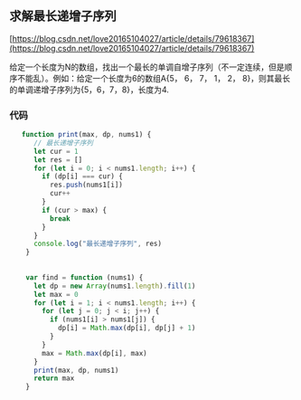 ## 求解最长递增子序列

[https://blog.csdn.net/love20165104027/article/details/79618367](https://blog.csdn.net/love20165104027/article/details/79618367)



给定一个长度为N的数组，找出一个最长的单调自增子序列（不一定连续，但是顺序不能乱）。例如：给定一个长度为6的数组A{5， 6， 7， 1， 2， 8}，则其最长的单调递增子序列为{5，6，7，8}，长度为4.



### 代码

```javascript
   function print(max, dp, nums1) {
      // 最长递增子序列
      let cur = 1
      let res = []
      for (let i = 0; i < nums1.length; i++) {
        if (dp[i] === cur) {
          res.push(nums1[i])
          cur++
        }
        if (cur > max) {
          break
        }
      }
      console.log("最长递增子序列", res)
    }
  
  
    var find = function (nums1) {
      let dp = new Array(nums1.length).fill(1)
      let max = 0
      for (let i = 1; i < nums1.length; i++) {
        for (let j = 0; j < i; j++) {
          if (nums1[i] > nums1[j]) {
            dp[i] = Math.max(dp[i], dp[j] + 1)
          }
        }
        max = Math.max(dp[i], max)
      }
      print(max, dp, nums1)
      return max
    }
```


